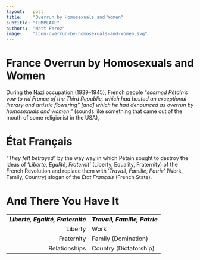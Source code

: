 ```yaml
---
layout:   post
title:    "Overrun by Homosexuals and Women"
subtitle: "TEMPLATE"
authors:  "Matt Perez"
image:    "icon-overrun-by-homosexuals-and-women.svg"
---
```


<div style='display:none;'>
 &ldquo;France overrun by homosexuals and women&rdquo; (said by a French Nazi Boss during the WWII occupation).
</div>

<h1>France Overrun by Homosexuals and Women</h1>
 <p>During the Nazi occupation (1939–1945), French people &ldquo;<em>scorned P&eacute;tain&rsquo;s vow to rid France of the Third Republic, which had hosted an exceptional literary and artistic flowering&rdquo; [and] which he had denounced as overrun by homosexuals and women</em>.&rdquo; (sounds like something that came out of the mouth of some religionist in the USA),</p>

<h1>&Eacute;tat Fran&ccedil;ais</h1>
  <p>&ldquo;<em>They felt betrayed</em>&rdquo; by the way way in which P&eacute;tain  sought to destroy the ideas of &lsquo;<em>Libert&eacute;</em>, <em>Egalit&eacute;</em>, <em>Fraternit&rsquo;</em> (Liberty, Equality, Fraternity) of the French Revolution and replace them with &lsquo;<em>Travail</em>, <em>Famille</em>, <em>Patrie</em>&rsquo; (Work, Family, Country) slogan of the <em>&Eacute;tat Fran&ccedil;ais</em> (French State).</p>

<h1>And There You Have It</h1>
  <table style="background-color:light-gray; align:center; width:90%; ">
   <tr>
    <td style="text-align:right; ">
     <span style="text-align:right; font-weight:800; ">
      <em>
       Libert&eacute;, Egalit&eacute;, Fraternit&eacute;
      </em>
     </span>
    </td>
    <td>
     <span style="text-align:left;  font-weight:800; ">
      <em>Travail, Famille, Patrie</em>
     </span>
    </td>
   </tr>
   <tr>
    <td style="text-align:right; ">
     Liberty
    </td>
    <td style="text-align:left; ">
     Work 
    </td>
   </tr>
   <tr>
    <td style="text-align:right; ">
     Fraternity
    </td>
    <td style="text-align:left; ">
     Family (Domination)
    </td>
   </tr>
   <tr>
    <td style="text-align:right; vertical-align:top; ">
     Relationships
    </td>
    <td style="text-align:left; ">
     Country (Dictatorship)
    </td>
   </tr> 
  </table>